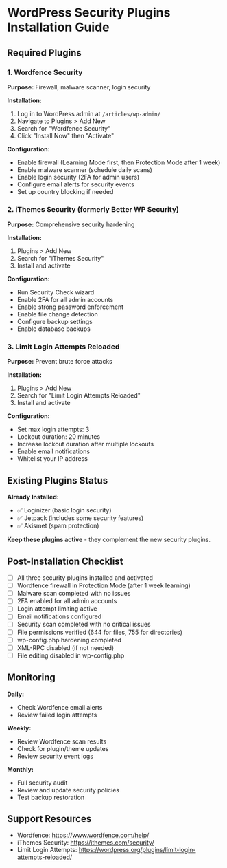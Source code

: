 # WordPress Security Plugins Installation Guide

## Required Plugins

### 1. Wordfence Security
**Purpose:** Firewall, malware scanner, login security

**Installation:**
1. Log in to WordPress admin at `/articles/wp-admin/`
2. Navigate to Plugins > Add New
3. Search for "Wordfence Security"
4. Click "Install Now" then "Activate"

**Configuration:**
- Enable firewall (Learning Mode first, then Protection Mode after 1 week)
- Enable malware scanner (schedule daily scans)
- Enable login security (2FA for admin users)
- Configure email alerts for security events
- Set up country blocking if needed

### 2. iThemes Security (formerly Better WP Security)
**Purpose:** Comprehensive security hardening

**Installation:**
1. Plugins > Add New
2. Search for "iThemes Security"
3. Install and activate

**Configuration:**
- Run Security Check wizard
- Enable 2FA for all admin accounts
- Enable strong password enforcement
- Enable file change detection
- Configure backup settings
- Enable database backups

### 3. Limit Login Attempts Reloaded
**Purpose:** Prevent brute force attacks

**Installation:**
1. Plugins > Add New
2. Search for "Limit Login Attempts Reloaded"
3. Install and activate

**Configuration:**
- Set max login attempts: 3
- Lockout duration: 20 minutes
- Increase lockout duration after multiple lockouts
- Enable email notifications
- Whitelist your IP address

## Existing Plugins Status

**Already Installed:**
- ✅ Loginizer (basic login security)
- ✅ Jetpack (includes some security features)
- ✅ Akismet (spam protection)

**Keep these plugins active** - they complement the new security plugins.

## Post-Installation Checklist

- [ ] All three security plugins installed and activated
- [ ] Wordfence firewall in Protection Mode (after 1 week learning)
- [ ] Malware scan completed with no issues
- [ ] 2FA enabled for all admin accounts
- [ ] Login attempt limiting active
- [ ] Email notifications configured
- [ ] Security scan completed with no critical issues
- [ ] File permissions verified (644 for files, 755 for directories)
- [ ] wp-config.php hardening completed
- [ ] XML-RPC disabled (if not needed)
- [ ] File editing disabled in wp-config.php

## Monitoring

**Daily:**
- Check Wordfence email alerts
- Review failed login attempts

**Weekly:**
- Review Wordfence scan results
- Check for plugin/theme updates
- Review security event logs

**Monthly:**
- Full security audit
- Review and update security policies
- Test backup restoration

## Support Resources

- Wordfence: https://www.wordfence.com/help/
- iThemes Security: https://ithemes.com/security/
- Limit Login Attempts: https://wordpress.org/plugins/limit-login-attempts-reloaded/
